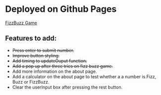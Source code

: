 # Deployed on Github Pages

[FizzBuzz Game](https://code-dearman.github.io/FizzBuzz-Game/)

## Features to add:
- ~~Press enter to submit number.~~
- ~~Improve button styling.~~
- ~~Add timing to updateOuput function.~~
- ~~Add a pop up after three tries on fizz buzz game.~~
- Add more information on the about page.
- Add a calculator on the about page to test whether a a number is Fizz, Buzz or FizzBuzz.
- Clear the userInput box after pressing the rest button.
